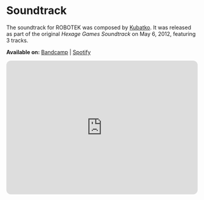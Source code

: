 # Soundtrack

The soundtrack for ROBOTEK was composed by [Kubatko](http://kubatko.info). It was released as part of the original _Hexage Games Soundtrack_ on May 6, 2012, featuring 3 tracks.

**Available on:** [Bandcamp](https://kubatko.bandcamp.com/album/hexage-games-soundtrack) | [Spotify](https://open.spotify.com/album/1LXtPkFuj6ZaEqwuyqHqtE)

<iframe style="border-radius:12px" src="https://open.spotify.com/embed/playlist/6lDUd9TvrwlcvLXCSC44QI?utm_source=generator&theme=0" width="100%" height="352" frameBorder="0" allowfullscreen="" allow="autoplay; clipboard-write; encrypted-media; fullscreen; picture-in-picture" loading="lazy"></iframe>
